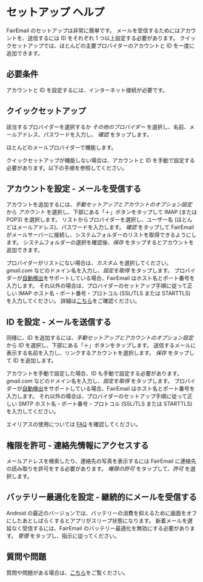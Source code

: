 # セットアップ ヘルプ

FairEmail のセットアップは非常に簡単です。 メールを受信するためにはアカウントを、送信するには ID をそれぞれ 1 つ以上設定する必要があります。 クイックセットアップでは、ほとんどの主要プロバイダーのアカウントと ID を一度に追加できます。

## 必要条件

アカウントと ID を設定するには、インターネット接続が必要です。

## クイックセットアップ

該当するプロバイダーを選択するか *その他のプロバイダー* を選択し、名前、メールアドレス、パスワードを入力し、 *確認* をタップします。

ほとんどのメールプロバイダーで機能します。

クイックセットアップが機能しない場合は、アカウントと ID を手動で設定する必要があります。以下の手順を参照してください。

## アカウントを設定 - メールを受信する

アカウントを追加するには、*手動セットアップとアカウントのオプション設定* から *アカウント* を選択し、下部にある「＋」ボタンをタップして IMAP (または POP3) を選択します。 リストからプロバイダーを選択し、ユーザー名 (ほとんどはメールアドレス)、パスワードを入力します。 *確認* をタップして FairEmail がメールサーバーに接続し、システムフォルダーのリストを取得できるようにします。 システムフォルダーの選択を確認後、*保存* をタップするとアカウントを追加できます。

プロバイダーがリストにない場合は、*カスタム* を選択してください。 *gmail.com* などのドメイン名を入力し、*設定を取得* をタップします。 プロバイダーが[自動検出](https://tools.ietf.org/html/rfc6186)をサポートしている場合、FairEmail はホスト名とポート番号を入力します。 それ以外の場合は、プロバイダーのセットアップ手順に従って正しい IMAP ホスト名・ポート番号・プロトコル (SSL/TLS または STARTTLS) を入力してください。 詳細は[こちら](https://github.com/M66B/FairEmail/blob/master/FAQ.md#authorizing-accounts)をご確認ください。

## ID を設定 - メールを送信する

同様に、ID を追加するには、*手動セットアップとアカウントのオプション設定* から *ID* を選択し、下部にある「＋」ボタンをタップします。 送信するメールに表示する名前を入力し、リンクするアカウントを選択します。 *保存* をタップして ID を追加します。

アカウントを手動で設定した場合、ID も手動で設定する必要があります。 *gmail.com* などのドメイン名を入力し、*設定を取得* をタップします。 プロバイダーが[自動検出](https://tools.ietf.org/html/rfc6186)をサポートしている場合、FairEmail はホスト名とポート番号を入力します。 それ以外の場合は、プロバイダーのセットアップ手順に従って正しい SMTP ホスト名・ポート番号・プロトコル (SSL/TLS または STARTTLS) を入力してください。

エイリアスの使用については [FAQ](https://github.com/M66B/FairEmail/blob/master/FAQ.md#FAQ9) を確認してください。

## 権限を許可 - 連絡先情報にアクセスする

メールアドレスを検索したり、連絡先の写真を表示するには FairEmail に連絡先の読み取りを許可をする必要があります。 *権限の許可* をタップして、*許可* を選択します。

## バッテリー最適化を設定 - 継続的にメールを受信する

Android の最近のバージョンでは、バッテリーの消費を抑えるために画面をオフにしたあとしばらくするとアプリがスリープ状態になります。 新着メールを遅延なく受信するには、FairEmail のバッテリー最適化を無効にする必要があります。 *管理* をタップし、指示に従ってください。

## 質問や問題

質問や問題がある場合は、[こちら](https://github.com/M66B/FairEmail/blob/master/FAQ.md)をご覧ください。